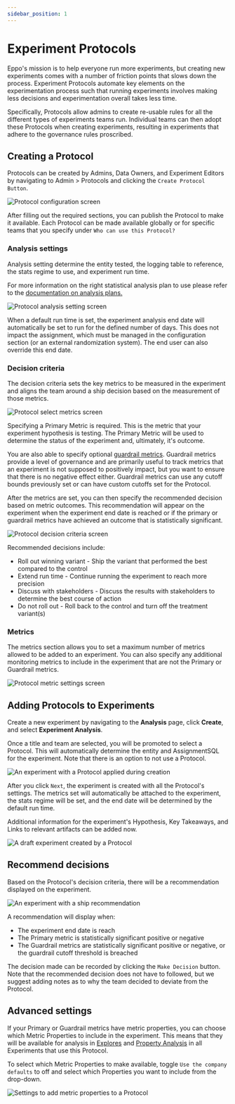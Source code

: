 ```yaml
---
sidebar_position: 1
---
```


# Experiment Protocols

Eppo's mission is to help everyone run more experiments, but creating new experiments comes with a number of friction points that slows down the process. Experiment Protocols automate key elements on the experimentation process such that running experiments involves making less decisions and experimentation overall takes less time.

Specifically, Protocols allow admins to create re-usable rules for all the different types of experiments teams run. Individual teams can then adopt these Protocols when creating experiments, resulting in experiments that adhere to the governance rules proscribed.

## Creating a Protocol

Protocols can be created by Admins, Data Owners, and Experiment Editors by navigating to Admin > Protocols and clicking the `Create Protocol Button`.

![Protocol configuration screen](/img/experiments/protocols/protocol-config.png)

After filling out the required sections, you can publish the Protocol to make it available. Each Protocol can be made available globally or for specific teams that you specify under `Who can use this Protocol?`

### Analysis settings

Analysis setting determine the entity tested, the logging table to reference, the stats regime to use, and experiment run time.

For more information on the right statistical analysis plan to use please refer to the [documentation on analysis plans.](/experiment-analysis/configuration/analysis-plans)

![Protocol analysis setting screen](/img/experiments/protocols/protocol-analysis-settings.png)

When a default run time is set, the experiment analysis end date will automatically be set to run for the defined number of days. This does not impact the assignment, which must be managed in the configuration section (or an external randomization system). The end user can also override this end date.

### Decision criteria

The decision criteria sets the key metrics to be measured in the experiment and aligns the team around a ship decision based on the measurement of those metrics.

![Protocol select metrics screen](/img/experiments/protocols/protocol-select-metrics.png)

Specifying a Primary Metric is required. This is the metric that your experiment hypothesis is testing. The Primary Metric will be used to determine the status of the experiment and, ultimately, it's outcome. 

You are also able to specify optional [guardrail metrics](/data-management/organizing-metrics/guardrails). Guardrail metrics provide a level of governance and are primarily useful to track metrics that an experiment is not supposed to positively impact, but you want to ensure that there is no negative effect either. Guardrail metrics can use any cutoff bounds previously set or can have custom cutoffs set for the Protocol.

After the metrics are set, you can then specify the recommended decision based on metric outcomes. This recommendation will appear on the experiment when the experiment end date is reached or if the primary or guardrail metrics have achieved an outcome that is statistically significant.

![Protocol decision criteria screen](/img/experiments/protocols/protocol-decision-criteria.png)

Recommended decisions include:
* Roll out winning variant - Ship the variant that performed the best compared to the control
* Extend run time - Continue running the experiment to reach more precision
* Discuss with stakeholders - Discuss the results with stakeholders to determine the best course of action
* Do not roll out - Roll back to the control and turn off the treatment variant(s)

### Metrics

The metrics section allows you to set a maximum number of metrics allowed to be added to an experiment. You can also specify any additional monitoring metrics to include in the experiment that are not the Primary or Guardrail metrics.

![Protocol metric settings screen](/img/experiments/protocols/protocol-metric-settings.png)


## Adding Protocols to Experiments

Create a new experiment by navigating to the **Analysis** page, click **Create**, and select **Experiment Analysis**.

Once a title and team are selected, you will be promoted to select a Protocol. This will automatically determine the entity and AssignmentSQL for the experiment. Note that there is an option to not use a Protocol.

![An experiment with a Protocol applied during creation](/img/experiments/protocols/protocol-create-experiment.png)

After you click `Next`, the experiment is created with all the Protocol's settings. The metrics set will automatically be attached to the experiment, the stats regime will be set, and the end date will be determined by the default run time.

Additional information for the experiment's Hypothesis, Key Takeaways, and Links to relevant artifacts can be added now.

![A draft experiment created by a Protocol](/img/experiments/protocols/protocol-draft-experiment.png)


## Recommend decisions

Based on the Protocol's decision criteria, there will be a recommendation displayed on the experiment.

![An experiment with a ship recommendation](/img/experiments/protocols/protocol-recommendation.png)

A recommendation will display when:
* The experiment end date is reach
* The Primary metric is statistically significant positive or negative
* The Guardrail metrics are statistically significant positive or negative, or the guardrail cutoff threshold is breached

The decision made can be recorded by clicking the `Make Decision` button. Note that the recommended decision does not have to followed, but we suggest adding notes as to why the team decided to deviate from the Protocol.

## Advanced settings

If your Primary or Guardrail metrics have metric properties, you can choose which Metric Properties to include in the experiment. This means that they will be available for analysis in [Explores](/experiment-analysis/deep-dive/explores) and [Property Analysis](/experiment-analysis/deep-dive/property_analysis) in all Experiments that use this Protocol.

To select which Metric Properties to make available, toggle `Use the company defaults` to off and select which Properties you want to include from the drop-down.
 
![Settings to add metric properties to a Protocol](/img/experiments/protocols/protocol-advanced-settings.png)